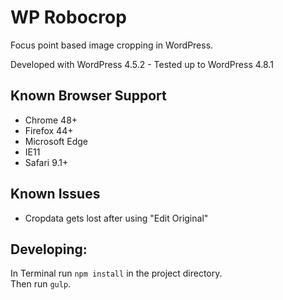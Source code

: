 WP Robocrop
===========

Focus point based image cropping in WordPress.

Developed with WordPress 4.5.2 -
Tested up to WordPress 4.8.1

Known Browser Support
---------------------
 - Chrome 48+
 - Firefox 44+
 - Microsoft Edge
 - IE11
 - Safari 9.1+

Known Issues
------------
 - Cropdata gets lost after using "Edit Original"

Developing:
-----------

In Terminal run `npm install` in the project directory.  
Then run `gulp`.
